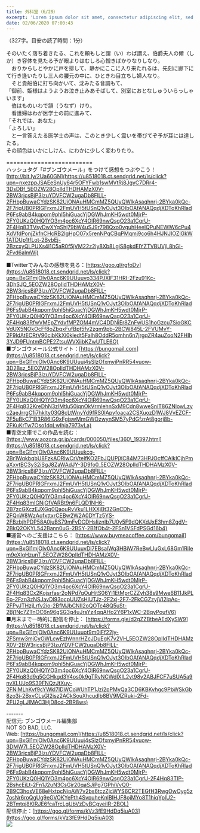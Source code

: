 ```yaml
---
title: 外科室（6/29）
excerpt: 'Lorem ipsum dolor sit amet, consectetur adipiscing elit, sed do eiusmod tempor incididunt ut labore et dolore magna aliqua. Praesent elementum facilisis leo vel fringilla est ullamcorper eget. At imperdiet dui accumsan sit amet nulla facilisi morbi tempus.'
date: 02/06/2020 07:00:43
---
```


（327字。目安の読了時間：1分）  
  
そのいたく落ち着きたる、これを頼もしと謂（い）わば謂え、伯爵夫人の爾（しか）き容体を見たる予が眼よりはむしろ心憎きばかりなりしなり。  
　おりからしとやかに戸を排して、静かにここに入り来たれるは、先刻に廊下にて行き逢いたりし三人の腰元の中に、ひときわ目立ちし婦人なり。  
　そと貴船伯に打ち向かいて、沈みたる音調もて、  
「御前、姫様はようようお泣き止みあそばして、別室におとなしゅういらっしゃいます」  
　伯はものいわで頷（うなず）けり。  
　看護婦はわが医学士の前に進みて、  
「それでは、あなた」  
「よろしい」  
　と一言答えたる医学士の声は、このとき少しく震いを帯びてぞ予が耳には達したる。  
その顔色はいかにしけん、にわかに少しく変わりたり。  
  
\=========================  
ハッシュタグ「#ブンゴウメール」をつけて感想をつぶやこう！　  
[http://bit.ly/2Ua60GN](https://u8518018.ct.sendgrid.net/ls/click?upn=nxezppJSAEeSnUy64r5OFYFwb1swMVtRj8JgyC7DRr4-3DsDBf_5EOZW28OpIldTHDHAMzX0V-2BW3rjcsBjP3IzuYDVFCW2ugaDb8FlLL-2FHbpBuwaCYdzSK82UiONAuHMCmMZ5QUyQWlkAsaqhnrj-2BYka0kQc-2F7rigUB0PRlGFrxmJ2FmUVH5tUSnQ1vOJyt3OIbOAfANAQqdjXDToKhRladP6Fs9abB4kqpom9phI5hiGuacYjDGWhJmKH5wdt0MjrP-2FY0UKzQ0HQ1YO3m4pc6XcY4OlR69nwQsgO23a1CgrU-2F4Hq83TVsyDwXYgShj79bW4uSJ9r798Qxo0vguhHeeIQPuNEWlW6cPu4XdVfdPonjZkfnCHcRB2IgHpO07x5renNPqCBqPMqmj9co6h4HJNJIOZlGkW1ATDUp1tfLot-2BybEj-2BzcxyQLPUXs4l1C5aR0f5jVM22z2ly8Xb8LgjS8gkdElYZTVBUVjL8hGl-2Fvd6almWi)  
  
■Twitterでみんなの感想を見る：[https://goo.gl/rgfoDv](https://u8518018.ct.sendgrid.net/ls/click?upn=BxGl1mjOlv0Anc6K9UUuuvo334PJXlF31HRI-2Fzu91Kc-3DhSJQ_5EOZW28OpIldTHDHAMzX0V-2BW3rjcsBjP3IzuYDVFCW2ugaDb8FlLL-2FHbpBuwaCYdzSK82UiONAuHMCmMZ5QUyQWlkAsaqhnrj-2BYka0kQc-2F7rigUB0PRlGFrxmJ2FmUVH5tUSnQ1vOJyt3OIbOAfANAQqdjXDToKhRladP6Fs9abB4kqpom9phI5hiGuacYjDGWhJmKH5wdt0MjrP-2FY0UKzQ0HQ1YO3m4pc6XcY4OlR69nwQsgO23a1CgrU-2F4Hq83RfwVMEpZYdvfMPZOM4mVC4DDNiEr8ZnFwUS1hoGzcu7SioGKCVdUX5NOkOcFf8oZbqxFufBpt5fv2zqm9pb-2BCW845L-2FVUMvY-2F9ldAtECRtV90cibKkXi0kledt5Falh8OddR5omhn6n7jrgqZR4auZooN2FHIh3YJD9FUntmBCPE2ZtsuWVXiibKZwUTLE6O)  
■ブンゴウメール公式サイト：[https://bungomail.com](https://u8518018.ct.sendgrid.net/ls/click?upn=BxGl1mjOlv0Anc6K9UUuuj4sSlzOfxmyiPnRR54vuow-3D2Bsz_5EOZW28OpIldTHDHAMzX0V-2BW3rjcsBjP3IzuYDVFCW2ugaDb8FlLL-2FHbpBuwaCYdzSK82UiONAuHMCmMZ5QUyQWlkAsaqhnrj-2BYka0kQc-2F7rigUB0PRlGFrxmJ2FmUVH5tUSnQ1vOJyt3OIbOAfANAQqdjXDToKhRladP6Fs9abB4kqpom9phI5hiGuacYjDGWhJmKH5wdt0MjrP-2FY0UKzQ0HQ1YO3m4pc6XcY4OlR69nwQsgO23a1CgrU-2F4Hq832KreDhN3zlMtlu50jqnOkVrmlehnSxM9Cdn8wweSniT86ZNlowLzyc2aeJrrgC1i7hklty03Q8cLtWnyYd9fRS0lApvfoaca2CSXuozD1WJ8VvEZCF-2F5uBkC71B3R86IG9xFgjswMmGWOzwynSM57yPdGfzrAt8gorj8b-2FKuKrTw7Oso1dqLwIhja7973vLa)  
■青空文庫でこの作品を読む：[https://www.aozora.gr.jp/cards/000050/files/360\_19397.html](https://u8518018.ct.sendgrid.net/ls/click?upn=BxGl1mjOlv0Anc6K9UUuukcg-2Br1WqkbqbU8FzkAORlwCrVtelfKO2FbJQUPjXC84M73HPJOcffCAlkICjhPmaXxvtBC3y32iSgJ8ZaWAdJY-3D9fo0_5EOZW28OpIldTHDHAMzX0V-2BW3rjcsBjP3IzuYDVFCW2ugaDb8FlLL-2FHbpBuwaCYdzSK82UiONAuHMCmMZ5QUyQWlkAsaqhnrj-2BYka0kQc-2F7rigUB0PRlGFrxmJ2FmUVH5tUSnQ1vOJyt3OIbOAfANAQqdjXDToKhRladP6Fs9abB4kqpom9phI5hiGuacYjDGWhJmKH5wdt0MjrP-2FY0UKzQ0HQ1YO3m4pc6XcY4OlR69nwQsgO23a1CgrU-2F4Hq83mIGNjGfVARBt9n6FLQD1NH6-2B7zcGXczEJXGq0QaouRvVku1LHXXjBt3ZGnCDh-2FQnW8WzAofxttxrCEBw2W2A0DYTz5YS-2FBzbjhPDP58A0juBS79mFvDCDHsIiznIb7U0y5F9dQKXdJxE3hm8ZgdV-2BkQ2OKYL542Bann0uG-2BSY-2B1fOb4t-2FSn1VSFdPSGd16b4)  
■運営へのご支援はこちら： [https://www.buymeacoffee.com/bungomail](https://u8518018.ct.sendgrid.net/ls/click?upn=BxGl1mjOlv0Anc6K9UUuuvDl7EBsalWq3HBiW7ReBwLluGxL68Gm1RiIem9eXlgHzunT_5EOZW28OpIldTHDHAMzX0V-2BW3rjcsBjP3IzuYDVFCW2ugaDb8FlLL-2FHbpBuwaCYdzSK82UiONAuHMCmMZ5QUyQWlkAsaqhnrj-2BYka0kQc-2F7rigUB0PRlGFrxmJ2FmUVH5tUSnQ1vOJyt3OIbOAfANAQqdjXDToKhRladP6Fs9abB4kqpom9phI5hiGuacYjDGWhJmKH5wdt0MjrP-2FY0UKzQ0HQ1YO3m4pc6XcY4OlR69nwQsgO23a1CgrU-2F4Hq83Cx2Kojsrfasr2oNPd7gOuHitS06YI1EtMprCZZyh38s9Mwe6B11JkPLEp-2Fzn3zNSJavDl93ocpUUZsHlUTJz-2F2xj-2F7-2FkCGZzyjVI2lqAo-2FPyJTHzjLrfv2io-2BfMJbCNII2oQOTc48Q5uSt-2Bj1Nc7ZTnOC6n96gSG3g4uJrsYz4qqAHo2Y6P1xWC-2BqyPoufV6)  
■月末まで一時的に配信を停止： [https://forms.gle/d2gZZBtbeAEdXySW9](https://u8518018.ct.sendgrid.net/ls/click?upn=BxGl1mjOlv0Anc6K9UUuuot9m0iFf22jy-2FSmw3mjCyOWLcwEzhVnnrHZcJDuEgK7v2VH_5EOZW28OpIldTHDHAMzX0V-2BW3rjcsBjP3IzuYDVFCW2ugaDb8FlLL-2FHbpBuwaCYdzSK82UiONAuHMCmMZ5QUyQWlkAsaqhnrj-2BYka0kQc-2F7rigUB0PRlGFrxmJ2FmUVH5tUSnQ1vOJyt3OIbOAfANAQqdjXDToKhRladP6Fs9abB4kqpom9phI5hiGuacYjDGWhJmKH5wdt0MjrP-2FY0UKzQ0HQ1YO3m4pc6XcY4OlR69nwQsgO23a1CgrU-2F4Hq83d9q5GGHkgd3Y4os0k9gTRyNCWdIXIL2vt98v2ABJFCF7uSUA5a9nvXLUJo9S39FNQzJtXuy-2FNiMLhKvf9cYWkI7IDWCoWUhTP1Jzi2pPMyQa3CD6KBKvhgc9PbWSkGb8zo3j-2BxvCLsGI2isz2ACkSouXhcudlb8BV9MZRuki-2Fd-2FU2gLJlMAC3HjD8cd-2BR8ws)  
  
\-------  
配信元: ブンゴウメール編集部  
NOT SO BAD, LLC.  
Web: [https://bungomail.com](https://u8518018.ct.sendgrid.net/ls/click?upn=BxGl1mjOlv0Anc6K9UUuuj4sSlzOfxmyiPnRR54vuow-3DMW7l_5EOZW28OpIldTHDHAMzX0V-2BW3rjcsBjP3IzuYDVFCW2ugaDb8FlLL-2FHbpBuwaCYdzSK82UiONAuHMCmMZ5QUyQWlkAsaqhnrj-2BYka0kQc-2F7rigUB0PRlGFrxmJ2FmUVH5tUSnQ1vOJyt3OIbOAfANAQqdjXDToKhRladP6Fs9abB4kqpom9phI5hiGuacYjDGWhJmKH5wdt0MjrP-2FY0UKzQ0HQ1YO3m4pc6XcY4OlR69nwQsgO23a1CgrU-2F4Hq83TIP-2BshcEiLt-2Fn1J2uN3CsGir20qaSJiPg7GPhiVvQ0-2B9C3hosVE68eHxtpcNipAW7v2bs6tczZjcWYS6CR2TEGfH3RwgOwOyg5z7osNr6roQgUg9eGVOKYePth4SvpuheKnlBIHJF8ojMYo8T1hiqYplU2-2BTmtqj8KIRJE6fcaTrcLgUbVzDyBCgveiIR-2BOL)  
配信停止：[https://goo.gl/forms/kVz3fE9HdDq5iuA03](https://goo.gl/forms/kVz3fE9HdDq5iuA03)  
![](https://u8518018.ct.sendgrid.net/wf/open?upn=ypZaqTjaYrwJSsa-2BLe7H7RcvxSux8rtM6dMtnptkxLQMLiJbmQ03whDMSt9-2BvxM-2BKE6ujadHWCHS-2FYDUUXrKB1ko48yvbyCc0cRihB-2Fp5Bay9wjnwFFFSOMUGZ1XsQFLSw-2BcLxQJ-2FKCEDcoi1anZIuBlr6K3ku3-2BPBNZMaLCFP96JN0GCagqiQyBuPoI-2BYb-2ByU7lrHOu-2B6VUXAyTVU0Up5JBogl7GwlTvw795mlR2fY9oOJJWm4c4arwQ3r67ngFOE4C5HIWot8dCpkG1sQuuH6zhpHL4N7TmXGzdxQRjeHIG5JUWcU0TCY47D7rMuQC9xc7F5SM0rADPAP6ViYdpS-2FkLpX7L8UEUSfqpOR1YXs6NCv-2BHBlLoQVot1M56JQ7zyLP-2FxzUpoYsGioayFFzyaRf2cp3pAbsxOOjp1RmcYHf95ZH1ySX7hBUYcXXBIXNCH5322XrrVTxnOC2Gs4juw-3D-3D)